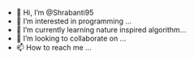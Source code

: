 - 👋 Hi, I’m @Shrabanti95
- 👀 I’m interested in programming ...
- 🌱 I’m currently learning nature inspired algorithm...
- 💞️ I’m looking to collaborate on ...
- 📫 How to reach me ...

<!---
Shrabanti95/Shrabanti95 is a ✨ special ✨ repository because its `README.md` (this file) appears on your GitHub profile.
You can click the Preview link to take a look at your changes.
--->
